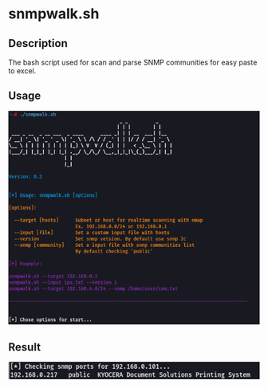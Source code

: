 # snmpwalk.sh

## Description

The bash script used for scan and parse SNMP communities for easy paste to excel.

## Usage

![My Image](pics/ex_1.PNG)

## Result

![My Image](pics/ex_2.PNG)
